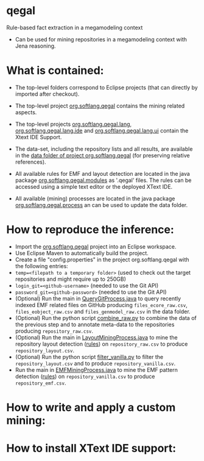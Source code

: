 # qegal
Rule-based fact extraction in a megamodeling context

* Can be used for mining repositories in a megamodeling context with Jena reasoning.

# What is contained:
* The top-level folders correspond to Eclipse projects (that can directly by imported after checkout).
* The top-level project [org.softlang.qegal](https://github.com/softlang/qegal/tree/master/org.softlang.qegal) contains the mining related aspects.
* The top-level projects [org.softlang.qegal.lang](https://github.com/softlang/qegal/tree/master/org.softlang.qegal.lang), [org.softlang.qegal.lang.ide](https://github.com/softlang/qegal/tree/master/org.softlang.qegal.lang.ide) and [org.softlang.qegal.lang.ui](https://github.com/softlang/qegal/tree/master/org.softlang.qegal.lang.ui) contain the Xtext IDE Support.

* The data-set, including the repository lists and all results, are available in the [data folder of project org.softlang.qegal](https://github.com/softlang/qegal/tree/master/org.softlang.qegal/data) (for preserving relative references).
* All available rules for EMF and layout detection are located in the java package [org.softlang.qegal.modules](https://github.com/softlang/qegal/tree/master/org.softlang.qegal/src/main/java/org/softlang/qegal/modules) as '.qegal' files. The rules can be accessed using a simple text editor or the deployed XText IDE.
* All available (mining) processes are located in the java package [org.softlang.qegal.process](https://github.com/softlang/qegal/tree/master/org.softlang.qegal/src/main/java/org/softlang/qegal/process) an can be used to update the data folder.

# How to reproduce the inference:
* Import the [org.softlang.qegal](https://github.com/softlang/qegal/tree/master/org.softlang.qegal) project into an Eclipse workspace.
* Use Eclipse Maven to automatically build the project.
* Create a file "config.properties" in the project org.softlang.qegal with the following entries:
* ``temp=<filepath to a temporary folder>`` (used to check out the target repositories and might require up to 250GB)
* ``login_git=<github-username>`` (needed to use the Git API)
* ``password_git=<github-password>`` (needed to use the Git API)
* (Optional) Run the main in [QueryGitProcess.java](https://github.com/softlang/qegal/blob/master/org.softlang.qegal/src/main/java/org/softlang/qegal/process/QueryGitProcess.java) to query recently indexed EMF related files on GitHub producing `files_ecore_raw.csv`, `files_eobject_raw.csv` and `files_genmodel_raw.csv` in the data folder.
* (Optional) Run the python script [combine_raw.py](https://github.com/softlang/qegal/blob/master/org.softlang.qegal/src/main/java/org/softlang/qegal/process/combine_raw.py) to combine the data of the previous step and to annotate meta-data to the repositories producing `repository_raw.csv`.
* (Optional) Run the main in [LayoutMiningProcess.java](https://github.com/softlang/qegal/blob/master/org.softlang.qegal/src/main/java/org/softlang/qegal/process/LayoutMiningProcess.java) to mine the repository layout detection ([rules](https://github.com/softlang/qegal/tree/master/org.softlang.qegal/src/main/java/org/softlang/qegal/modules/layout)) on `repository_raw.csv` to produce `repository_layout.csv`.
* (Optional) Run the python script [filter_vanilla.py](https://github.com/softlang/qegal/blob/master/org.softlang.qegal/src/main/java/org/softlang/qegal/process/filter_vanilla.py) to filter the `repository_layout.csv` and to produce `repository_vanilla.csv`.
* Run the main in [EMFMiningProcess.java](https://github.com/softlang/qegal/blob/master/org.softlang.qegal/src/main/java/org/softlang/qegal/process/EMFMiningProcess.java) to mine the EMF pattern detection ([rules](https://github.com/softlang/qegal/tree/master/org.softlang.qegal/src/main/java/org/softlang/qegal/modules/emf)) on `repository_vanilla.csv` to produce `repository_emf.csv`.

# How to write and apply a custom mining:

# How to install XText IDE support:
